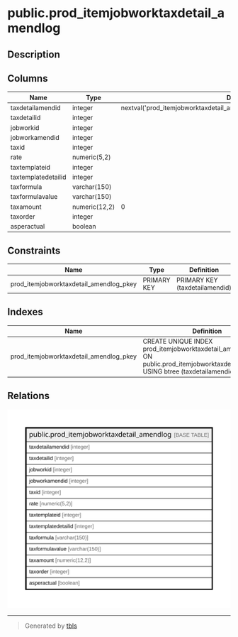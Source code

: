 # public.prod_itemjobworktaxdetail_amendlog

## Description

## Columns

| Name | Type | Default | Nullable | Children | Parents | Comment |
| ---- | ---- | ------- | -------- | -------- | ------- | ------- |
| taxdetailamendid | integer | nextval('prod_itemjobworktaxdetail_amendlog_taxdetailamendid_seq'::regclass) | false |  |  |  |
| taxdetailid | integer |  | true |  |  |  |
| jobworkid | integer |  | true |  |  |  |
| jobworkamendid | integer |  | true |  |  |  |
| taxid | integer |  | true |  |  |  |
| rate | numeric(5,2) |  | true |  |  |  |
| taxtemplateid | integer |  | true |  |  |  |
| taxtemplatedetailid | integer |  | true |  |  |  |
| taxformula | varchar(150) |  | true |  |  |  |
| taxformulavalue | varchar(150) |  | true |  |  |  |
| taxamount | numeric(12,2) | 0 | true |  |  |  |
| taxorder | integer |  | true |  |  |  |
| asperactual | boolean |  | true |  |  |  |

## Constraints

| Name | Type | Definition |
| ---- | ---- | ---------- |
| prod_itemjobworktaxdetail_amendlog_pkey | PRIMARY KEY | PRIMARY KEY (taxdetailamendid) |

## Indexes

| Name | Definition |
| ---- | ---------- |
| prod_itemjobworktaxdetail_amendlog_pkey | CREATE UNIQUE INDEX prod_itemjobworktaxdetail_amendlog_pkey ON public.prod_itemjobworktaxdetail_amendlog USING btree (taxdetailamendid) |

## Relations

![er](public.prod_itemjobworktaxdetail_amendlog.svg)

---

> Generated by [tbls](https://github.com/k1LoW/tbls)
